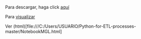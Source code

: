 Para descargar, haga click [aquí](NotebookMGL.ipynb)

Para [visualizar](https://nbviewer.jupyter.org/github/michaelgomezlopera/Ejercicio-Python/blob/master/NotebookMGL.ipynb)

Ver (html)[file:///C:/Users/USUARIO/Python-for-ETL-processes-master/NotebookMGL.html]




